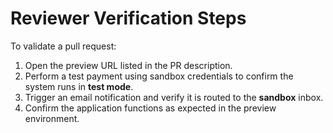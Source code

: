 # Reviewer Verification Steps

To validate a pull request:

1. Open the preview URL listed in the PR description.
2. Perform a test payment using sandbox credentials to confirm the system runs in **test mode**.
3. Trigger an email notification and verify it is routed to the **sandbox** inbox.
4. Confirm the application functions as expected in the preview environment.
